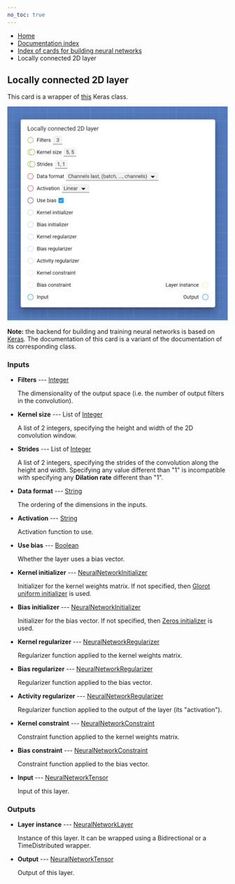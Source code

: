```yaml
---
no_toc: true
---
```


<ul class="breadcrumb">
    <li><a href="">Home</a></li>
    <li><a href="documentation">Documentation index</a></li>
    <li><a href="neural_network_cards/">Index of cards for building neural networks</a></li>
    <li>Locally connected 2D layer</li>
</ul>

## Locally connected 2D layer

This card is a wrapper of [this](https://keras.io/api/layers/locally_connected_layers/locall_connected2d/) Keras class.

!["Locally connected 2D layer" card](assets/img/neural_network_cards/layer_LocallyConnected2D.png)

**Note:** the backend for building and training neural networks is based on [Keras](https://keras.io/). The documentation of this card is a variant of the documentation of its corresponding class.


### Inputs


* **Filters** --- [Integer](types/Integer)

  The dimensionality of the output space (i.e. the number of output filters in the convolution).

* **Kernel size** --- List of [Integer](types/Integer)

  A list of 2 integers, specifying the height and width of the 2D convolution window.

* **Strides** --- List of [Integer](types/Integer)

  A list of 2 integers, specifying the strides of the convolution along the height and width. Specifying any value different than "1" is incompatible with specifying any **Dilation rate** different than "1".

* **Data format** --- [String](types/String)

  The ordering of the dimensions in the inputs.

* **Activation** --- [String](types/String)

  Activation function to use.

* **Use bias** --- [Boolean](types/Boolean)

  Whether the layer uses a bias vector.

* **Kernel initializer** --- [NeuralNetworkInitializer](types/NeuralNetworkInitializer)

  Initializer for the kernel weights matrix. If not specified, then [Glorot uniform initializer](neural_network_cards/initializer_GlorotUniform) is used.

* **Bias initializer** --- [NeuralNetworkInitializer](types/NeuralNetworkInitializer)

  Initializer for the bias vector. If not specified, then [Zeros initializer](neural_network_cards/initializer_Zeros) is used.

* **Kernel regularizer** --- [NeuralNetworkRegularizer](types/NeuralNetworkRegularizer)

  Regularizer function applied to the kernel weights matrix.

* **Bias regularizer** --- [NeuralNetworkRegularizer](types/NeuralNetworkRegularizer)

  Regularizer function applied to the bias vector.

* **Activity regularizer** --- [NeuralNetworkRegularizer](types/NeuralNetworkRegularizer)

  Regularizer function applied to the output of the layer (its "activation").

* **Kernel constraint** --- [NeuralNetworkConstraint](types/NeuralNetworkConstraint)

  Constraint function applied to the kernel weights matrix.

* **Bias constraint** --- [NeuralNetworkConstraint](types/NeuralNetworkConstraint)

  Constraint function applied to the bias vector.

* **Input** --- [NeuralNetworkTensor](types/NeuralNetworkTensor)

  Input of this layer.





### Outputs


* **Layer instance** --- [NeuralNetworkLayer](types/NeuralNetworkLayer)

  Instance of this layer. It can be wrapped using a Bidirectional or a TimeDistributed wrapper.

* **Output** --- [NeuralNetworkTensor](types/NeuralNetworkTensor)

  Output of this layer.





